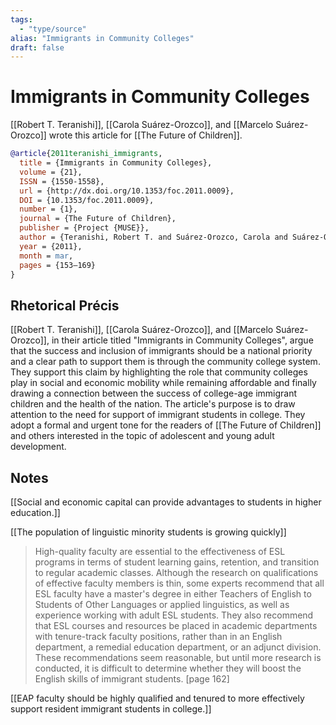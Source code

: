 ```yaml
---
tags:
  - "type/source"
alias: "Immigrants in Community Colleges"
draft: false
---
```

# Immigrants in Community Colleges
[[Robert T. Teranishi]], [[Carola Suárez-Orozco]], and [[Marcelo Suárez-Orozco]] wrote this article for [[The Future of Children]].

```bibtex
@article{2011teranishi_immigrants,
  title = {Immigrants in Community Colleges},
  volume = {21},
  ISSN = {1550-1558},
  url = {http://dx.doi.org/10.1353/foc.2011.0009},
  DOI = {10.1353/foc.2011.0009},
  number = {1},
  journal = {The Future of Children},
  publisher = {Project {MUSE}},
  author = {Teranishi, Robert T. and Suárez-Orozco, Carola and Suárez-Orozco, Marcelo},
  year = {2011},
  month = mar,
  pages = {153–169}
}
```

## Rhetorical Précis
[[Robert T. Teranishi]], [[Carola Suárez-Orozco]], and [[Marcelo Suárez-Orozco]], in their article titled "Immigrants in Community Colleges", argue that the success and inclusion of immigrants should be a national priority and a clear path to support them is through the community college system. They support this claim by highlighting the role that community colleges play in social and economic mobility while remaining affordable and finally drawing a connection between the success of college-age immigrant children and the health of the nation. The article's purpose is to draw attention to the need for support of immigrant students in college. They adopt a formal and urgent tone for the readers of [[The Future of Children]] and others interested in the topic of adolescent and young adult development.
## Notes
[[Social and economic capital can provide advantages to students in higher education.]]

[[The population of linguistic minority students is growing quickly]]

>High-quality faculty are essential to the effectiveness of ESL programs in terms of student learning gains, retention, and transition to regular academic classes.  Although the research on qualifications of effective faculty members is thin, some experts recommend that all ESL faculty have a master's degree in either Teachers of English to Students of Other Languages or applied linguistics, as well as experience working with adult ESL students. They also recommend that ESL courses and resources be placed in academic departments with tenure-track faculty positions, rather than in an English department, a remedial education department, or an adjunct division. These recommendations seem reasonable, but until more research is conducted, it is difficult to determine whether they will boost the English skills of immigrant students. [page 162]

[[EAP faculty should be highly qualified and tenured to more effectively support resident immigrant students in college.]]